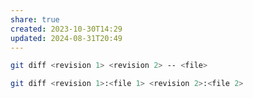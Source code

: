 ```yaml
---
share: true
created: 2023-10-30T14:29
updated: 2024-08-31T20:49
---
```

```bash
git diff <revision 1> <revision 2> -- <file>
```
```bash
git diff <revision 1>:<file 1> <revision 2>:<file 2>
```
